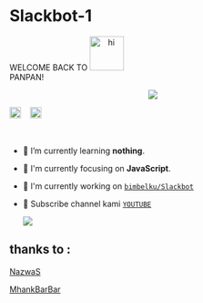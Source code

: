 # Slackbot-1
<hi align="center">WELCOME BACK TO <img src="https://user-images.githubusercontent.com/1303154/88677602-1635ba80-d120-11ea-84d8-d263ba5fc3c0.gif" width="60px" alt="hi"><br>PANPAN!</h1>

<p align="center">

  <img src="https://raw.githubusercontent.com/axfcap/axfcap/main/20210127_212936.jpg" />

</p>

<a href="https://m.facebook.com/chaeylebokamala.dewapartdua?ref_component=mfreebasic_home_header&ref_page=%2Fwap%2Fhome.php&refid=7&_rdr"><img src="https://image.flaticon.com/icons/svg/174/174848.svg" alt="alt text" width="20" height="20"></a>      &nbsp;&nbsp;   <a href="https://instagram.com/kaumbodoh_"><img src="https://image.flaticon.com/icons/svg/174/174855.svg" alt="alt text" width="20" height="20"></a>

 &nbsp;&nbsp; 

- 🌱 I’m currently learning **nothing**.

- 👀 I'm currently focusing on **JavaScript**.

- 📝 I'm currently working on [`bimbelku/Slackbot`](https://github.com/bimbelku/Slackbot)

- 👥 Subscribe channel kami [`YOUTUBE`](https://m.youtube.com/channel/UCaUz7xW_6G63JoYI7YFQ1kw)

  <img src="https://raw.githubusercontent.com/TheDudeThatCode/TheDudeThatCode/master/Assets/Mario_Gameplay.gif"/>


## thanks to :
[NazwaS](https://github.com/NazwaS)














[MhankBarBar](https://github.com/MhankBarBar)
